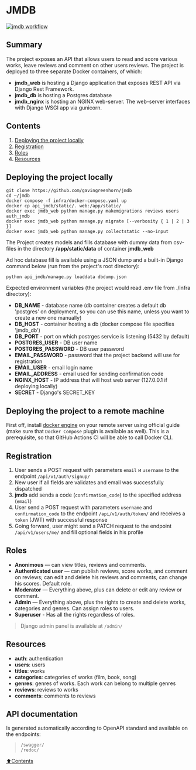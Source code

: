 # JMDB

[![jmdb workflow](https://github.com/gavingreenhorn/jmdb_final/actions/workflows/jmdb_workflow.yml/badge.svg?event=push)](https://github.com/gavingreenhorn/jmdb_final/actions/workflows/jmdb_workflow.yml)

## Summary

The project exposes an API that allows users to read and score various works, leave reviews and comment on other users reviews.
The project is deployed to three separate Docker containers, of which:  
- **jmdb_web** is hosting a Django application that exposes REST API via Django Rest Framework.
- **jmdb_db** is hosting a Postgres database
- **jmdb_nginx** is hosting an NGINX web-server. The web-server interfaces with Django WSGI app via gunicorn.

## Contents

1. [Deploying the project locally](#Deploying-the-project-locally)
2. [Registration](#Registration)
3. [Roles](#Roles)
4. [Resources](#Resources)

## Deploying the project locally

```
git clone https://github.com/gavingreenhorn/jmdb
cd ~/jmdb
docker compose -f infra/docker-compose.yaml up
docker cp api_jmdb/static/. web:/app/static/
docker exec jmdb_web python manage.py makemigrations reviews users auth_jmdb
docker exec jmdb_web python manage.py migrate [--verbosity { 1 | 2 | 3 }]
docker exec jmdb_web python manage.py collectstatic --no-input
```
The Project creates models and fills database with dummy data from csv-files in the directory **/app/static/data** of container **jmdb_web**

Ad hoc database fill is available using a JSON dump and a built-in Django command below (run from the project's root directory):
```
python api_jmdb/manage.py loaddata dbdump.json
```

Expected environment variables (the project would read .env file from ./infra directory):
- **DB_NAME** - database name (db container creates a default db 'postgres' on deployment, so you can use this name, unless you want to create a new one manually)
- **DB_HOST** - container hosting a db (docker compose file specifies 'jmdb_db')
- **DB_PORT** - port on which postrges service is listening (5432 by default)
- **POSTGRES_USER** - DB user name
- **POSTGRES_PASSWORD** - DB user password
- **EMAIL_PASSWORD** - password that the project backend will use for registration
- **EMAIL_USER** - email login name
- **EMAIL_ADDRESS** - email used for sending confirmation code
- **NGINX_HOST** - IP address that will host web server (127.0.0.1 if deploying locally)
- **SECRET** - Django's SECRET_KEY

## Deploying the project to a remote machine

First off, install [docker engine](https://docs.docker.com/engine/install/ubuntu/#install-using-the-repository) on your remote server using official guide (make sure that `Docker Compose` plugin is available as well). This is a prerequisite, so that GitHub Actions CI will be able to call Docker CLI.

## Registration

1. User sends a POST request with parameters `email` и `username` to the endpoint `/api/v1/auth/signup/`
2. New user if all fields are validates and email was successfully dispatched
3. **jmdb** add sends a code (`confirmation_code`) to the specified address (`email`)
4. User send a POST request with parameters `username` and `confirmation_code` to the endpoint `/api/v1/auth/token/` and receives a `token` (JWT) with successful response
5. Going forward, user might send a PATCH request to the endpoint `/api/v1/users/me/` and fill optional fields in his profile

## Roles

- **Anonimous** — can view titles, reviews and comments.
- **Authenticated user** — can publish reviews, score works, and comment on reviews; can edit and delete his reviews and comments, can change his scores. Default role.
- **Moderator** — Everything above, plus can delete or edit any review or comment.
- **Admin** — Everything above, plus the rights to create and delete works, categories and genres. Can assign roles to users.
- **Superuser** - Has all the rights regardless of roles.

> Django admin panel is available at `/admin/`

## Resources

- **auth**: authentication
- **users**: users
- **titles**: works
- **categories**: categories of works (film, book, song)
- **genres**: genres of works. Each work can belong to multiple genres
- **reviews**: reviews to works
- **comments**: comments to reviews

## API documentation

Is generated automatically according to OpenAPI standard and available on the endpoints:  
>`/swagger/`  
`/redoc/`

[:arrow_up:Contents](#Contents)
